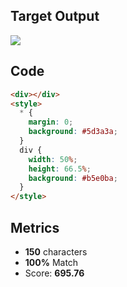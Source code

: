 ## Target Output

![](https://cssbattle.dev/targets/1.png)

## Code

```html
<div></div>
<style>
  * {
    margin: 0;
    background: #5d3a3a;
  }
  div {
    width: 50%;
    height: 66.5%;
    background: #b5e0ba;
  }
</style>
```

## Metrics

* **150** characters
* **100%** Match
* Score: **695.76**